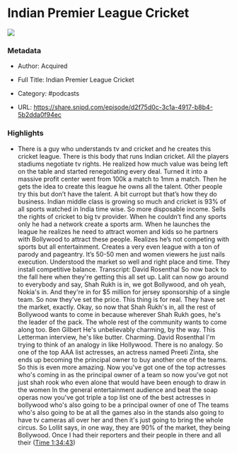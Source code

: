 # Indian Premier League Cricket

![](https://wsrv.nl/?url=https%3A%2F%2Fimg.transistor.fm%2FfES9gAnb85yL-kU_eesL1IwgQ9a64JeQM54PseJdglc%2Frs%3Afill%3A3000%3A3000%3A1%2Fq%3A60%2FaHR0cHM6Ly9pbWct%2FdXBsb2FkLXByb2R1%2FY3Rpb24udHJhbnNp%2Fc3Rvci5mbS8zZWVm%2FMzgyOGZmMzkxOWYz%2FYWVhNzUwMGUxMGIx%2FYmY3NS5wbmc.jpg&w=100&h=100)

### Metadata

- Author: Acquired
- Full Title: Indian Premier League Cricket
- Category: #podcasts



- URL: https://share.snipd.com/episode/d2f75d0c-3c1a-4917-b8b4-5b2dda0f94ec

### Highlights

- There is a guy who understands tv and cricket and he creates this cricket league. There is this body that runs Indian cricket. All the players stadiums negotiate tv rights. He realized how much value was being left on the table and started renegotiating every deal. Turned it into a massive profit center went from 100k a match to 1mm a match. Then he gets the idea to create this league he owns all the talent. Other people try this but don’t have the talent. A bit curropt but that’s how they do business. Indian middle class is growing so much and cricket is 93% of all sports watched in India time wise. So more disposable income. Sells the rights of cricket to big tv provider. When he couldn’t find any sports only he had a network create a sports arm. When he launches the league he realizes he need to attract women and kids so he partners with Bollywood to attract these people. Realizes he’s not competing with sports but all entertainment. Creates a very even league with a ton of parody and pageantry. It’s 50-50 men and women viewers he just nails execution. Understood the market so well and right place and time. They install competitive balance.
  Transcript:
  David Rosenthal
  So now back to the fall here when they're getting this all set up. Lalit can now go around to everybody and say, Shah Rukh is in, we got Bollywood, and oh yeah, Nokia's in. And they're in for $5 million for jersey sponsorship of a single team. So now they've set the price. This thing is for real. They have set the market, exactly. Okay, so now that Shah Rukh's in, all the rest of Bollywood wants to come in because wherever Shah Rukh goes, he's the leader of the pack. The whole rest of the community wants to come along too.
  Ben Gilbert
  He's unbelievably charming, by the way. This Letterman interview, he's like butter. Charming.
  David Rosenthal
  I'm trying to think of an analogy in like Hollywood. There is no analogy. So one of the top AAA list actresses, an actress named Preeti Zinta, she ends up becoming the principal owner to buy another one of the teams. So this is even more amazing. Now you've got one of the top actresses who's coming in as the principal owner of a team so now you've got not just shah rook who even alone that would have been enough to draw in the women In the general entertainment audience and beat the soap operas now you've got triple a top list one of the best actresses in bollywood who's also going to be a principal owner of one of The teams who's also going to be at all the games also in the stands also going to have tv cameras all over her and then it's just going to bring the whole circus. So Lollit says, in one way, they are 90% of the market, they being Bollywood. Once I had their reporters and their people in there and all their ([Time 1:34:43](https://share.snipd.com/snip/e757b52f-9456-4535-bdd1-866cb8c4e210))
